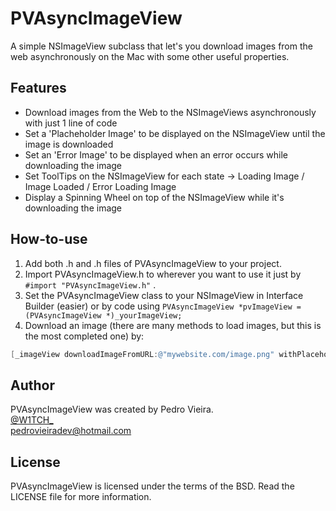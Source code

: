 PVAsyncImageView
================
A simple NSImageView subclass that let's you download images from the web asynchronously on the Mac with some other useful properties.

Features
----------------
* Download images from the Web to the NSImageViews asynchronously with just 1 line of code
* Set a 'Placheholder Image' to be displayed on the NSImageView until the image is downloaded
* Set an 'Error Image' to be displayed when an error occurs while downloading the image
* Set ToolTips on the NSImageView for each state -> Loading Image / Image Loaded / Error Loading Image
* Display a Spinning Wheel on top of the NSImageView while it's downloading the image

How-to-use
----------
1.  Add both .h and .h files of PVAsyncImageView to your project.
2.  Import PVAsyncImageView.h to wherever you want to use it just by `#import "PVAsyncImageView.h"` .
3.  Set the PVAsyncImageView class to your NSImageView in Interface Builder (easier) or by code using `PVAsyncImageView *pvImageView = (PVAsyncImageView *)_yourImageView;`
4.  Download an image (there are many methods to load images, but this is the most completed one) by:

``` objective-c
[_imageView downloadImageFromURL:@"mywebsite.com/image.png" withPlaceholderImage:[NSImage imageNamed:@"loading_IMG"] errorImage:[NSImage imageNamed:@"error_IMG"] andDisplaySpinningWheel:YES];
```



Author
----------------
PVAsyncImageView was created by Pedro Vieira.<br>
[@W1TCH_](https://twitter.com/W1TCH_)  
<a href="mailto:pedrovieiradev@hotmail.com?Subject=PVAsyncImageView">pedrovieiradev@hotmail.com</a>

License
----------------
PVAsyncImageView is licensed under the terms of the BSD. Read the LICENSE file for more information.

